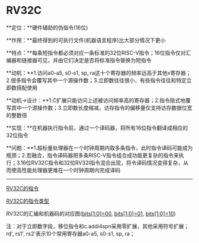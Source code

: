 # RV32C

**定位：**硬件辅助的伪指令(16位)

**作用：**最终得到的可执行文件(机器语言程序)比大部分情况下更小

**特点：**每条短指令都必须对应一条标准的32位RISC-V指令；16位指令仅对汇编器和链接器可见，并由它们决定是否将标准指令替换为短指令

**动机：**1.访问a0-a5, s0-s1, sp, ra这十个寄存器的频率远高于其他x寄存器；2.很多指令会覆写其中一个源操作数；3.立即数往往很小，有些指令往往和特定立即数搭配使用

**动机->设计：**1.C扩展只能访问上述被访问频率高的寄存器；2.指令隐式地覆写其中一个源操作数；3.立即数长度缩减，访存指令的偏移量仅支持访存数据位宽的整数倍

**实现：**在机器执行指令前，通过一个译码器，将所有16位指令翻译成相应的32位指令

**问题：**1.超标量处理器在一个时钟周期内取多条指令，此时指令译码可能成为瓶颈；2.宏融合，指令译码器把多条RISC-V指令组合成功能更复杂的指令来执行；3.16位RV32C指令和32位RV32I指令混合出现，将令译码情况变得复杂，从而使高性能处理器更难在一个时钟周期内完成译码

---

[RV32C的指令](image/07_RV32C/RV32C.png)

[RV32C的指令类型](image/07_RV32C/RV32C-type.png)

RV32C的汇编和机器码的对应图([bits[1:0]=00](image/07_RV32C/RV32C-00.png), [bits[1:0]=01](image/07_RV32C/RV32C-01.png), [bits[1:0]=10](image/07_RV32C/RV32C-10.png))

注：对于立即数字段，移位指令和c.addi4spn采用零扩展，其他采用符号扩展；rd', rs1', rs2'表示10个常用寄存器a0-a5, s0-s1, sp, ra；
